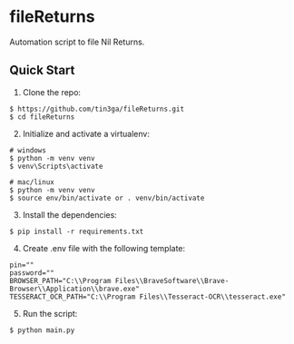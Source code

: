 # fileReturns

Automation script to file Nil Returns.


## Quick Start

1. Clone the repo:

```
$ https://github.com/tin3ga/fileReturns.git
$ cd fileReturns
```

2. Initialize and activate a virtualenv:

```
# windows
$ python -m venv venv
$ venv\Scripts\activate

# mac/linux
$ python -m venv venv
$ source env/bin/activate or . venv/bin/activate
```

3. Install the dependencies:

```
$ pip install -r requirements.txt
```
4. Create .env file with the following template:
```
pin=""
password=""
BROWSER_PATH="C:\\Program Files\\BraveSoftware\\Brave-Browser\\Application\\brave.exe"
TESSERACT_OCR_PATH="C:\\Program Files\\Tesseract-OCR\\tesseract.exe"
```
5. Run the script:

```
$ python main.py
```